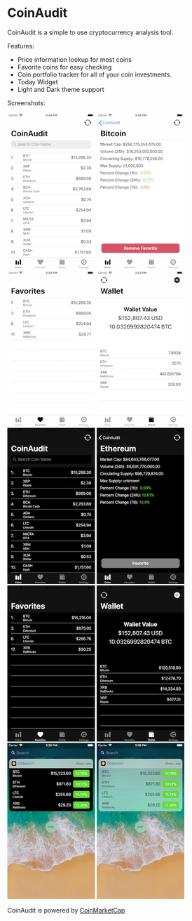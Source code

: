 # CoinAudit
CoinAudit is a simple to use cryptocurrency analysis tool. 

Features:

* Price information lookup for most coins
* Favorite coins for easy checking
* Coin portfolio tracker for all of your coin investments.
* Today Widget
* Light and Dark theme support

Screenshots:

![](1.png)
![](2.png)
![](3.png)
![](4.png)
![](5.png)
![](6.png)
![](7.png)
![](8.png)
![](9.png)
![](10.png)

CoinAudit is powered by [CoinMarketCap](https://coinmarketcap.com)
